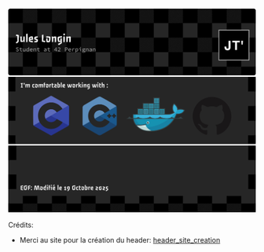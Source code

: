 ![Header](./header3.png)
![Langages](./langages3.png)
![EOF](./eof3.png)

Crédits:

- Merci au site pour la création du header: [header\_site\_creation](https://leviarista.github.io/github-profile-header-generator/)
